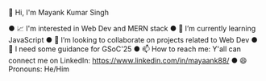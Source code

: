 👋 Hi, I'm Mayank Kumar Singh

● 📈 I'm interested in Web Dev and MERN stack
● 🌱 I’m currently learning JavaScript
● 👯 I’m looking to collaborate on projects related to Web Dev
● 👀 I need some guidance for GSoC'25
● 📫 How to reach me: Y'all can connect me on LinkedIn: https://www.linkedin.com/in/mayaank88/
● 😄 Pronouns: He/Him

